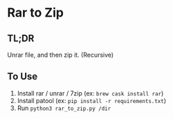 # Rar to Zip

## TL;DR

Unrar file, and then zip it. (Recursive)

## To Use

1. Install rar / unrar / 7zip (ex: `brew cask install rar`)
1. Install patool (ex: `pip install -r requirements.txt`)
1. Run `python3 rar_to_zip.py /dir`
